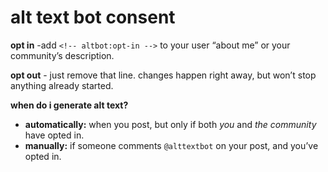 # alt text bot consent

**opt in**  -add `<!-- altbot:opt-in -->` to your user “about me” or your community’s description.

**opt out** - just remove that line. changes happen right away, but won’t stop anything already started.

**when do i generate alt text?**

- **automatically:** when you post, but only if both *you* and *the community* have opted in.
- **manually:** if someone comments `@alttextbot` on your post, and you’ve opted in.
